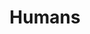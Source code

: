 ---
pid: ch119
title: Humans
location_transcription: Somewhere where a lot of people will see
coordinates: "[-75.163028250669, 39.952352402915]"
zipcode: '19134'
gen_neighborhood: River Wards
neighborhood: Port Richmond
outside_phl: 
age: '23'
age_range: 20-29
instagram: 
image_file_name: ch_119.jpg
proposal_transcription: |-
  Three skeletons joining hands
  We all human or there is only one race 'humans'
topic: Unity
topic_summary: '0'
type: Other No Form
keywords_other: 
credit: Ayat Alamri
image_labels: 
twitter: 
facebook: 
permalink: "/monuments/ch119/"
layout: item-page
---